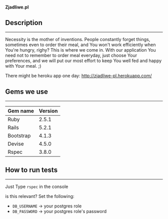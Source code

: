 #### Zjadliwe.pl ####

## Description ##
----
Necessity is the mother of inventions. People constantly forget things, sometimes even to order their meal, and You won't work efficiently when You're hungry, righy?
This is where we come in. 
With our application You need not to remember to order meal everyday, just choose Your preferences, and we will put our most effort to keep You well fed and happy with Your meal. ;)


There might be heroku app one day: http://zjadliwe-pl.herokuapp.com/

## Gems we use ##
----
Gem name  | Version
----------|--------
Ruby      | 2.5.1
Rails     | 5.2.1
Bootstrap | 4.1.3
Devise    | 4.5.0
Rspec     | 3.8.0

## How to run tests ##
----
Just Type `rspec` in the console



is this relevant?
Set the following:
- `DB_USERNAME` -> your postgres role
- `DB_PASSWORD` -> your postgres role's password